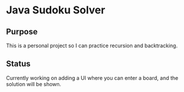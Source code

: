 # Java Sudoku Solver

## Purpose 

This is a personal project so I can practice recursion and backtracking.


## Status
 
Currently working on adding a UI where you can enter a board, and the solution will be shown.